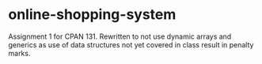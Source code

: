 # online-shopping-system
Assignment 1 for CPAN 131. Rewritten to not use dynamic arrays and generics as use of data structures not yet covered in class result in penalty marks. 
